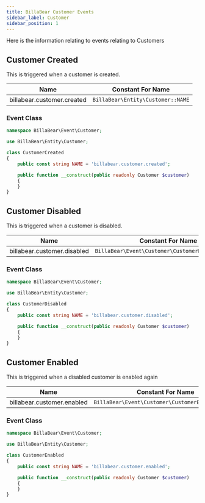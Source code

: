 ```yaml
---
title: BillaBear Customer Events
sidebar_label: Customer
sidebar_position: 1
---
```

Here is the information relating to events relating to Customers

## Customer Created

This is triggered when a customer is created.

| Name | Constant For Name |
| --- | --- |
| billabear.customer.created | `BillaBear\Entity\Customer::NAME` |

### Event Class

```php
namespace BillaBear\Event\Customer;

use BillaBear\Entity\Customer;

class CustomerCreated
{
    public const string NAME = 'billabear.customer.created';

    public function __construct(public readonly Customer $customer)
    {
    }
}
```

## Customer Disabled

This is triggered when a customer is disabled.

| Name | Constant For Name |
| --- | --- |
| billabear.customer.disabled | `BillaBear\Event\Customer\CustomerDisabled::NAME` |

### Event Class

```php
namespace BillaBear\Event\Customer;

use BillaBear\Entity\Customer;

class CustomerDisabled
{
    public const string NAME = 'billabear.customer.disabled';

    public function __construct(public readonly Customer $customer)
    {
    }
}
```

## Customer Enabled

This is triggered when a disabled customer is enabled again

| Name | Constant For Name |
| --- | --- |
| billabear.customer.enabled | `BillaBear\Event\Customer\CustomerEnabled::NAME` |

### Event Class

```php
namespace BillaBear\Event\Customer;

use BillaBear\Entity\Customer;

class CustomerEnabled
{
    public const string NAME = 'billabear.customer.enabled';

    public function __construct(public readonly Customer $customer)
    {
    }
}
```